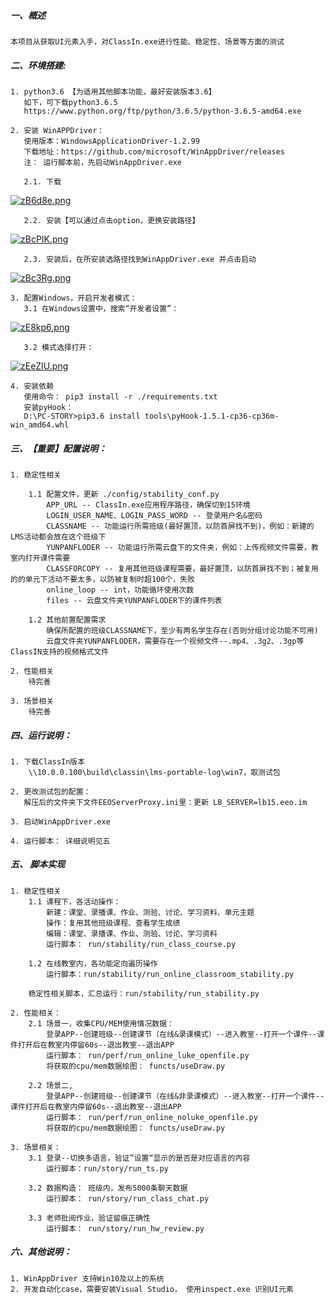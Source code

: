 ##### 一、概述
    本项目从获取UI元素入手，对ClassIn.exe进行性能、稳定性、场景等方面的测试

##### 二、环境搭建:
    
    1. python3.6 【为适用其他脚本功能，最好安装版本3.6】
       如下，可下载python3.6.5
       https://www.python.org/ftp/python/3.6.5/python-3.6.5-amd64.exe
    
    2. 安装 WinAPPDriver：
       使用版本：WindowsApplicationDriver-1.2.99
       下载地址：https://github.com/microsoft/WinAppDriver/releases
       注： 运行脚本前，先启动WinAppDriver.exe
       
       2.1. 下载
[![zB6d8e.png](https://s1.ax1x.com/2022/12/02/zB6d8e.png)](https://imgse.com/i/zB6d8e)
        
       2.2. 安装【可以通过点击option，更换安装路径】
[![zBcPIK.png](https://s1.ax1x.com/2022/12/02/zBcPIK.png)](https://imgse.com/i/zBcPIK)

       2.3. 安装后，在所安装选路径找到WinAppDriver.exe 并点击启动
[![zBc3Rg.png](https://s1.ax1x.com/2022/12/02/zBc3Rg.png)](https://imgse.com/i/zBc3Rg)
       
       
    3. 配置Windows，开启开发者模式：
       3.1 在Windows设置中，搜索“开发者设置”：
   [![zE8kp6.png](https://s1.ax1x.com/2022/11/15/zE8kp6.png)](https://imgse.com/i/zE8kp6)
       
       3.2 模式选择打开：
   [![zEeZIU.png](https://s1.ax1x.com/2022/11/15/zEeZIU.png)](https://imgse.com/i/zEeZIU)
      
    4. 安装依赖  
       使用命令： pip3 install -r ./requirements.txt
       安装pyHook：
       D:\PC-STORY>pip3.6 install tools\pyHook-1.5.1-cp36-cp36m-win_amd64.whl
       
    
##### 三、【重要】配置说明：
    1. 稳定性相关
    
        1.1 配置文件，更新 ./config/stability_conf.py
            APP_URL -- ClassIn.exe应用程序路径，确保切到15环境
            LOGIN_USER_NAME、LOGIN_PASS_WORD -- 登录用户名&密码
            CLASSNAME -- 功能运行所需班级(最好置顶，以防首屏找不到)，例如：新建的LMS活动都会放在这个班级下
            YUNPANFLODER -- 功能运行所需云盘下的文件夹，例如：上传视频文件需要，教室内打开课件需要
            CLASSFORCOPY -- 复用其他班级课程需要，最好置顶，以防首屏找不到；被复用的的单元下活动不要太多，以防被复制时超100个，失败
            online_loop -- int，功能循环使用次数
            files -- 云盘文件夹YUNPANFLODER下的课件列表
            
        1.2 其他前置配置需求
            确保所配置的班级CLASSNAME下，至少有两名学生存在(否则分组讨论功能不可用)
            云盘文件夹YUNPANFLODER，需要存在一个视频文件--.mp4、.3g2、.3gp等ClassIN支持的视频格式文件

    2. 性能相关
        待完善
        
    3. 场景相关
        待完善
        
##### 四、运行说明：
    1. 下载ClassIn版本
        \\10.0.0.100\build\classin\lms-portable-log\win7，取测试包
        
    2. 更改测试包的配置：
       解压后的文件夹下文件EEOServerProxy.ini里：更新 LB_SERVER=lb15.eeo.im
       
    3. 启动WinAppDriver.exe
    
    4. 运行脚本： 详细说明见五
       
       
##### 五、 脚本实现
    1. 稳定性相关
        1.1 课程下，各活动操作：
            新建：课堂、录播课、作业、测验、讨论、学习资料、单元主题
            操作：复用其他班级课程、查看学生成绩
            编辑：课堂、录播课、作业、测验、讨论、学习资料
            运行脚本： run/stability/run_class_course.py
            
        1.2 在线教室内，各功能定向遍历操作
            运行脚本：run/stability/run_online_classroom_stability.py
            
        稳定性相关脚本，汇总运行：run/stability/run_stability.py
        
    2. 性能相关：
        2.1 场景一，收集CPU/MEM使用情况数据：
            登录APP--创建班级--创建课节（在线&录课模式）--进入教室--打开一个课件--课件打开后在教室内停留60s--退出教室--退出APP
            运行脚本： run/perf/run_online_luke_openfile.py
            将获取的cpu/mem数据绘图： functs/useDraw.py 
          
        2.2 场景二,
            登录APP--创建班级--创建课节（在线&非录课模式）--进入教室--打开一个课件--课件打开后在教室内停留60s--退出教室--退出APP
            运行脚本： run/perf/run_online_noluke_openfile.py
            将获取的cpu/mem数据绘图： functs/useDraw.py
        
    3. 场景相关：
        3.1 登录--切换多语言，验证”设置“显示的是否是对应语言的内容
            运行脚本：run/story/run_ts.py
            
        3.2 数据构造： 班级内，发布5000条聊天数据
            运行脚本： run/story/run_class_chat.py
            
        3.3 老师批阅作业，验证留痕正确性
            运行脚本： run/story/run_hw_review.py
                  
##### 六、其他说明：
    1. WinAppDriver 支持Win10及以上的系统
    2. 开发自动化case，需要安装Visual Studio， 使用inspect.exe 识别UI元素